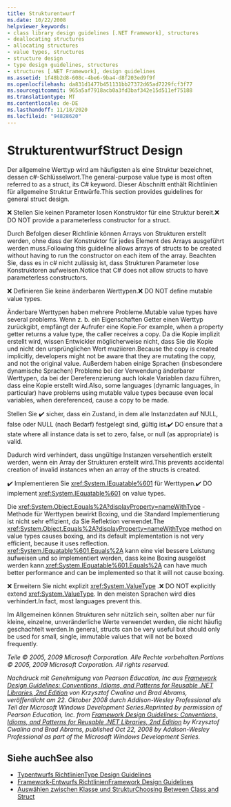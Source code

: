 ```yaml
---
title: Strukturentwurf
ms.date: 10/22/2008
helpviewer_keywords:
- class library design guidelines [.NET Framework], structures
- deallocating structures
- allocating structures
- value types, structures
- structure design
- type design guidelines, structures
- structures [.NET Framework], design guidelines
ms.assetid: 1f48b2d8-608c-4be6-9ba4-d8f203ed9f9f
ms.openlocfilehash: da831d1477b451131bb27372d65ad7229fcf3f77
ms.sourcegitcommit: 965a5af7918acb0a3fd3baf342e15d511ef75188
ms.translationtype: MT
ms.contentlocale: de-DE
ms.lasthandoff: 11/18/2020
ms.locfileid: "94828620"
---
```

# <a name="struct-design"></a><span data-ttu-id="85227-102">Strukturentwurf</span><span class="sxs-lookup"><span data-stu-id="85227-102">Struct Design</span></span>
<span data-ttu-id="85227-103">Der allgemeine Werttyp wird am häufigsten als eine Struktur bezeichnet, dessen c#-Schlüsselwort.</span><span class="sxs-lookup"><span data-stu-id="85227-103">The general-purpose value type is most often referred to as a struct, its C# keyword.</span></span> <span data-ttu-id="85227-104">Dieser Abschnitt enthält Richtlinien für allgemeine Struktur Entwürfe.</span><span class="sxs-lookup"><span data-stu-id="85227-104">This section provides guidelines for general struct design.</span></span>

 <span data-ttu-id="85227-105">❌ Stellen Sie keinen Parameter losen Konstruktor für eine Struktur bereit.</span><span class="sxs-lookup"><span data-stu-id="85227-105">❌ DO NOT provide a parameterless constructor for a struct.</span></span>

 <span data-ttu-id="85227-106">Durch Befolgen dieser Richtlinie können Arrays von Strukturen erstellt werden, ohne dass der Konstruktor für jedes Element des Arrays ausgeführt werden muss.</span><span class="sxs-lookup"><span data-stu-id="85227-106">Following this guideline allows arrays of structs to be created without having to run the constructor on each item of the array.</span></span> <span data-ttu-id="85227-107">Beachten Sie, dass es in c# nicht zulässig ist, dass Strukturen Parameter lose Konstruktoren aufweisen.</span><span class="sxs-lookup"><span data-stu-id="85227-107">Notice that C# does not allow structs to have parameterless constructors.</span></span>

 <span data-ttu-id="85227-108">❌ Definieren Sie keine änderbaren Werttypen.</span><span class="sxs-lookup"><span data-stu-id="85227-108">❌ DO NOT define mutable value types.</span></span>

 <span data-ttu-id="85227-109">Änderbare Werttypen haben mehrere Probleme.</span><span class="sxs-lookup"><span data-stu-id="85227-109">Mutable value types have several problems.</span></span> <span data-ttu-id="85227-110">Wenn z. b. ein Eigenschaften Getter einen Werttyp zurückgibt, empfängt der Aufrufer eine Kopie.</span><span class="sxs-lookup"><span data-stu-id="85227-110">For example, when a property getter returns a value type, the caller receives a copy.</span></span> <span data-ttu-id="85227-111">Da die Kopie implizit erstellt wird, wissen Entwickler möglicherweise nicht, dass Sie die Kopie und nicht den ursprünglichen Wert muziieren.</span><span class="sxs-lookup"><span data-stu-id="85227-111">Because the copy is created implicitly, developers might not be aware that they are mutating the copy, and not the original value.</span></span> <span data-ttu-id="85227-112">Außerdem haben einige Sprachen (insbesondere dynamische Sprachen) Probleme bei der Verwendung änderbarer Werttypen, da bei der Dereferenzierung auch lokale Variablen dazu führen, dass eine Kopie erstellt wird.</span><span class="sxs-lookup"><span data-stu-id="85227-112">Also, some languages (dynamic languages, in particular) have problems using mutable value types because even local variables, when dereferenced, cause a copy to be made.</span></span>

 <span data-ttu-id="85227-113">Stellen Sie ✔️ sicher, dass ein Zustand, in dem alle Instanzdaten auf NULL, false oder NULL (nach Bedarf) festgelegt sind, gültig ist.</span><span class="sxs-lookup"><span data-stu-id="85227-113">✔️ DO ensure that a state where all instance data is set to zero, false, or null (as appropriate) is valid.</span></span>

 <span data-ttu-id="85227-114">Dadurch wird verhindert, dass ungültige Instanzen versehentlich erstellt werden, wenn ein Array der Strukturen erstellt wird.</span><span class="sxs-lookup"><span data-stu-id="85227-114">This prevents accidental creation of invalid instances when an array of the structs is created.</span></span>

 <span data-ttu-id="85227-115">✔️ Implementieren Sie <xref:System.IEquatable%601> für Werttypen.</span><span class="sxs-lookup"><span data-stu-id="85227-115">✔️ DO implement <xref:System.IEquatable%601> on value types.</span></span>

 <span data-ttu-id="85227-116">Die <xref:System.Object.Equals%2A?displayProperty=nameWithType> -Methode für Werttypen bewirkt Boxing, und die Standard Implementierung ist nicht sehr effizient, da Sie Reflektion verwendet.</span><span class="sxs-lookup"><span data-stu-id="85227-116">The <xref:System.Object.Equals%2A?displayProperty=nameWithType> method on value types causes boxing, and its default implementation is not very efficient, because it uses reflection.</span></span> <span data-ttu-id="85227-117"><xref:System.IEquatable%601.Equals%2A> kann eine viel bessere Leistung aufweisen und so implementiert werden, dass keine Boxing ausgelöst werden kann.</span><span class="sxs-lookup"><span data-stu-id="85227-117"><xref:System.IEquatable%601.Equals%2A> can have much better performance and can be implemented so that it will not cause boxing.</span></span>

 <span data-ttu-id="85227-118">❌ Erweitern Sie nicht explizit <xref:System.ValueType> .</span><span class="sxs-lookup"><span data-stu-id="85227-118">❌ DO NOT explicitly extend <xref:System.ValueType>.</span></span> <span data-ttu-id="85227-119">In den meisten Sprachen wird dies verhindert.</span><span class="sxs-lookup"><span data-stu-id="85227-119">In fact, most languages prevent this.</span></span>

 <span data-ttu-id="85227-120">Im Allgemeinen können Strukturen sehr nützlich sein, sollten aber nur für kleine, einzelne, unveränderliche Werte verwendet werden, die nicht häufig geschachtelt werden.</span><span class="sxs-lookup"><span data-stu-id="85227-120">In general, structs can be very useful but should only be used for small, single, immutable values that will not be boxed frequently.</span></span>

 <span data-ttu-id="85227-121">*Teile © 2005, 2009 Microsoft Corporation. Alle Rechte vorbehalten.*</span><span class="sxs-lookup"><span data-stu-id="85227-121">*Portions © 2005, 2009 Microsoft Corporation. All rights reserved.*</span></span>

 <span data-ttu-id="85227-122">*Nachdruck mit Genehmigung von Pearson Education, Inc aus [Framework Design Guidelines: Conventions, Idioms, and Patterns for Reusable .NET Libraries, 2nd Edition](https://www.informit.com/store/framework-design-guidelines-conventions-idioms-and-9780321545619) von Krzysztof Cwalina und Brad Abrams, veröffentlicht am 22. Oktober 2008 durch Addison-Wesley Professional als Teil der Microsoft Windows Development Series.*</span><span class="sxs-lookup"><span data-stu-id="85227-122">*Reprinted by permission of Pearson Education, Inc. from [Framework Design Guidelines: Conventions, Idioms, and Patterns for Reusable .NET Libraries, 2nd Edition](https://www.informit.com/store/framework-design-guidelines-conventions-idioms-and-9780321545619) by Krzysztof Cwalina and Brad Abrams, published Oct 22, 2008 by Addison-Wesley Professional as part of the Microsoft Windows Development Series.*</span></span>

## <a name="see-also"></a><span data-ttu-id="85227-123">Siehe auch</span><span class="sxs-lookup"><span data-stu-id="85227-123">See also</span></span>

- [<span data-ttu-id="85227-124">Typentwurfs Richtlinien</span><span class="sxs-lookup"><span data-stu-id="85227-124">Type Design Guidelines</span></span>](type.md)
- [<span data-ttu-id="85227-125">Framework-Entwurfs Richtlinien</span><span class="sxs-lookup"><span data-stu-id="85227-125">Framework Design Guidelines</span></span>](index.md)
- [<span data-ttu-id="85227-126">Auswählen zwischen Klasse und Struktur</span><span class="sxs-lookup"><span data-stu-id="85227-126">Choosing Between Class and Struct</span></span>](choosing-between-class-and-struct.md)
